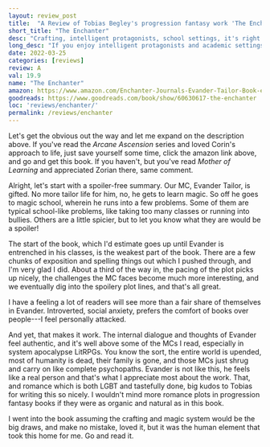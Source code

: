 ```yaml
---
layout: review_post
title:  "A Review of Tobias Begley's progression fantasy work 'The Enchanter'"
short_title: "The Enchanter"
desc: "Crafting, intelligent protagonists, school settings, it's right up my alley."
long_desc: "If you enjoy intelligent protagonists and academic settings, you'll love this book. It starts a little slow, but its well worth sticking with."
date: 2022-03-25
categories: [reviews]
review: A
val: 19.9
name: "The Enchanter"
amazon: https://www.amazon.com/Enchanter-Journals-Evander-Tailor-Book-ebook/dp/B09VNDHW49
goodreads: https://www.goodreads.com/book/show/60630617-the-enchanter
loc: 'reviews/enchanter/'
permalink: /reviews/enchanter
---
```


Let's get the obvious out the way and let me expand on the description above. If you've read the *Arcane Ascension* series and loved Corin's approach to life, just save yourself some time, click the amazon link above, and go and get this book. If you haven't, but you've read *Mother of Learning* and appreciated Zorian there, same comment.

Alright, let's start with a spoiler-free summary. Our MC, Evander Tailor, is gifted. No more tailor life for him, no, he gets to learn magic. So off he goes to magic school, wherein he runs into a few problems. Some of them are typical school-like problems, like taking too many classes or running into bullies. Others are a little spicier, but to let you know what they are would be a spoiler!

The start of the book, which I'd estimate goes up until Evander is entrenched in his classes, is the weakest part of the book. There are a few chunks of exposition and spelling things out which I pushed through, and I'm very glad I did. About a third of the way in, the pacing of the plot picks up nicely, the challenges the MC faces become much more interesting, and we eventually dig into the spoilery plot lines, and that's all great. 

I have a feeling a lot of readers will see more than a fair share of themselves in Evander. Introverted, social anxiety, prefers the comfort of books over people---I feel personally attacked. 

And yet, that makes it work. The internal dialogue and thoughts of Evander feel authentic, and it's well above some of the MCs I read, especially in system apocalypse LitRPGs. You know the sort, the entire world is upended, most of humanity is dead, their family is gone, and those MCs just shrug and carry on like complete psychopaths. Evander is not like this, he feels like a real person and that's what I appreciate most about the work. That, and romance which is both LGBT and tastefully done, big kudos to Tobias for writing this so nicely. I wouldn't mind more romance plots in progression fantasy books if they were as organic and natural as in this book.

I went into the book assuming the crafting and magic system would be the big draws, and make no mistake, loved it, but it was the human element that took this home for me. Go and read it.
